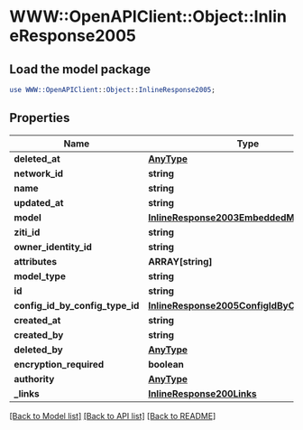# WWW::OpenAPIClient::Object::InlineResponse2005

## Load the model package
```perl
use WWW::OpenAPIClient::Object::InlineResponse2005;
```

## Properties
Name | Type | Description | Notes
------------ | ------------- | ------------- | -------------
**deleted_at** | [**AnyType**](.md) |  | 
**network_id** | **string** |  | 
**name** | **string** |  | 
**updated_at** | **string** |  | 
**model** | [**InlineResponse2003EmbeddedModel**](InlineResponse2003EmbeddedModel.md) |  | 
**ziti_id** | **string** |  | 
**owner_identity_id** | **string** |  | 
**attributes** | **ARRAY[string]** |  | 
**model_type** | **string** |  | 
**id** | **string** |  | 
**config_id_by_config_type_id** | [**InlineResponse2005ConfigIdByConfigTypeId**](InlineResponse2005ConfigIdByConfigTypeId.md) |  | 
**created_at** | **string** |  | 
**created_by** | **string** |  | 
**deleted_by** | [**AnyType**](.md) |  | 
**encryption_required** | **boolean** |  | 
**authority** | [**AnyType**](.md) |  | 
**_links** | [**InlineResponse200Links**](InlineResponse200Links.md) |  | 

[[Back to Model list]](../README.md#documentation-for-models) [[Back to API list]](../README.md#documentation-for-api-endpoints) [[Back to README]](../README.md)


